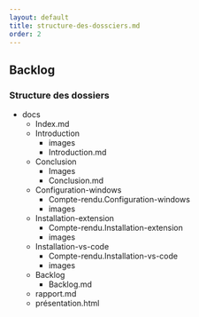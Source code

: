 ```yaml
---
layout: default
title: structure-des-dossciers.md
order: 2
---
```

<!--  -->

## Backlog
<!-- note -->
### Structure des dossiers

- docs
  - Index.md
  - Introduction
    - images
    - Introduction.md
  - Conclusion
    - Images
    - Conclusion.md
  - Configuration-windows
    - Compte-rendu.Configuration-windows
    - images
  - Installation-extension
    - Compte-rendu.Installation-extension
    - images
  - Installation-vs-code
    - Compte-rendu.Installation-vs-code
    - images
  - Backlog
    - Backlog.md
  -  rapport.md
  -  présentation.html
<!-- new slide -->
